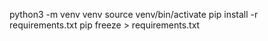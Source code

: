 python3 -m venv venv
source venv/bin/activate
pip install -r requirements.txt
pip freeze > requirements.txt